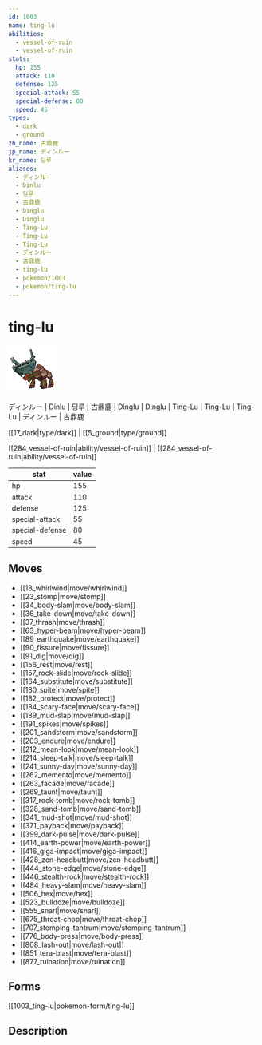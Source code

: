 ```yaml
---
id: 1003
name: ting-lu
abilities:
  - vessel-of-ruin
  - vessel-of-ruin
stats:
  hp: 155
  attack: 110
  defense: 125
  special-attack: 55
  special-defense: 80
  speed: 45
types:
  - dark
  - ground
zh_name: 古鼎鹿
jp_name: ディンルー
kr_name: 딩루
aliases:
  - ディンルー
  - Dinlu
  - 딩루
  - 古鼎鹿
  - Dinglu
  - Dinglu
  - Ting-Lu
  - Ting-Lu
  - Ting-Lu
  - ディンルー
  - 古鼎鹿
  - ting-lu
  - pokemon/1003
  - pokemon/ting-lu
---
```

# ting-lu

![](https://raw.githubusercontent.com/PokeAPI/sprites/master/sprites/pokemon/1003.png)

ディンルー | Dinlu | 딩루 | 古鼎鹿 | Dinglu | Dinglu | Ting-Lu | Ting-Lu | Ting-Lu | ディンルー | 古鼎鹿

[[17_dark|type/dark]] | [[5_ground|type/ground]]

[[284_vessel-of-ruin|ability/vessel-of-ruin]] | [[284_vessel-of-ruin|ability/vessel-of-ruin]]

|stat|value|
|---|---|
|hp|155|
|attack|110|
|defense|125|
|special-attack|55|
|special-defense|80|
|speed|45|


## Moves

- [[18_whirlwind|move/whirlwind]]
- [[23_stomp|move/stomp]]
- [[34_body-slam|move/body-slam]]
- [[36_take-down|move/take-down]]
- [[37_thrash|move/thrash]]
- [[63_hyper-beam|move/hyper-beam]]
- [[89_earthquake|move/earthquake]]
- [[90_fissure|move/fissure]]
- [[91_dig|move/dig]]
- [[156_rest|move/rest]]
- [[157_rock-slide|move/rock-slide]]
- [[164_substitute|move/substitute]]
- [[180_spite|move/spite]]
- [[182_protect|move/protect]]
- [[184_scary-face|move/scary-face]]
- [[189_mud-slap|move/mud-slap]]
- [[191_spikes|move/spikes]]
- [[201_sandstorm|move/sandstorm]]
- [[203_endure|move/endure]]
- [[212_mean-look|move/mean-look]]
- [[214_sleep-talk|move/sleep-talk]]
- [[241_sunny-day|move/sunny-day]]
- [[262_memento|move/memento]]
- [[263_facade|move/facade]]
- [[269_taunt|move/taunt]]
- [[317_rock-tomb|move/rock-tomb]]
- [[328_sand-tomb|move/sand-tomb]]
- [[341_mud-shot|move/mud-shot]]
- [[371_payback|move/payback]]
- [[399_dark-pulse|move/dark-pulse]]
- [[414_earth-power|move/earth-power]]
- [[416_giga-impact|move/giga-impact]]
- [[428_zen-headbutt|move/zen-headbutt]]
- [[444_stone-edge|move/stone-edge]]
- [[446_stealth-rock|move/stealth-rock]]
- [[484_heavy-slam|move/heavy-slam]]
- [[506_hex|move/hex]]
- [[523_bulldoze|move/bulldoze]]
- [[555_snarl|move/snarl]]
- [[675_throat-chop|move/throat-chop]]
- [[707_stomping-tantrum|move/stomping-tantrum]]
- [[776_body-press|move/body-press]]
- [[808_lash-out|move/lash-out]]
- [[851_tera-blast|move/tera-blast]]
- [[877_ruination|move/ruination]]

## Forms



[[1003_ting-lu|pokemon-form/ting-lu]]

## Description



